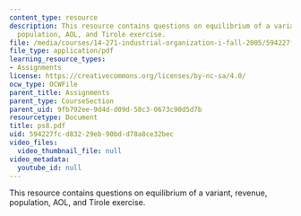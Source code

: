 ```yaml
---
content_type: resource
description: This resource contains questions on equilibrium of a variant, revenue,
  population, AOL, and Tirole exercise.
file: /media/courses/14-271-industrial-organization-i-fall-2005/594227fcd83229eb90bdd78a8ce32bec_ps8.pdf
file_type: application/pdf
learning_resource_types:
- Assignments
license: https://creativecommons.org/licenses/by-nc-sa/4.0/
ocw_type: OCWFile
parent_title: Assignments
parent_type: CourseSection
parent_uid: 9fb792ee-9d4d-d09d-58c3-0673c90d5d7b
resourcetype: Document
title: ps8.pdf
uid: 594227fc-d832-29eb-90bd-d78a8ce32bec
video_files:
  video_thumbnail_file: null
video_metadata:
  youtube_id: null
---
```

This resource contains questions on equilibrium of a variant, revenue, population, AOL, and Tirole exercise.